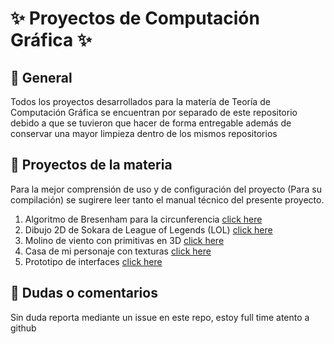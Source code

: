 # ✨ Proyectos de Computación Gráfica ✨

## 🚀 General

Todos los proyectos desarrollados para la matería de Teoría de Computación Gráfica se encuentran por separado de este repositorio debido a que se tuvieron que hacer de forma entregable además de conservar una mayor limpieza dentro de los mismos repositorios

## 🚀 Proyectos de la materia

Para la mejor comprensión de uso y de configuración del proyecto (Para su compilación) se sugirere leer tanto el  manual técnico del presente proyecto.

1. Algoritmo de Bresenham para la circunferencia [click here](https://github.com/aMurryFly/Bresenham-s-Algorithm)
2. Dibujo 2D de Sokara de League of Legends (LOL) [click here](https://github.com/aMurryFly/2D_draw_OpenGL)
3. Molino de viento con primitivas en 3D [click here](https://github.com/aMurryFly/MolinoViento_3D_OpenGL)
4. Casa de mi personaje con texturas [click here]()
5. Prototipo de interfaces [click here]()


## 🤔 Dudas o comentarios

Sin duda reporta mediante un issue en este repo, estoy full time atento a github 